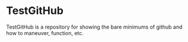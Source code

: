 # TestGitHub

TestGitHub is a repository for showing the bare minimums of github and how to maneuver, function, etc. 
